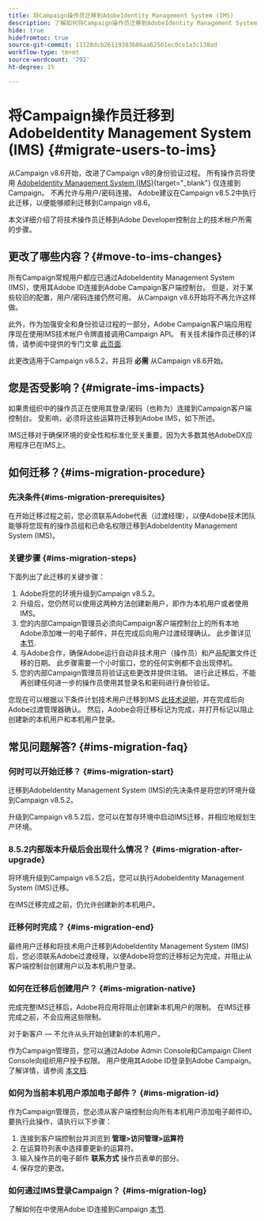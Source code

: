 ```yaml
---
title: 将Campaign操作员迁移到AdobeIdentity Management System (IMS)
description: 了解如何将Campaign操作员迁移到AdobeIdentity Management System (IMS)
hide: true
hidefromtoc: true
source-git-commit: 11128dcb26119383b86aa62561ec0ce1a3c138ad
workflow-type: tm+mt
source-wordcount: '792'
ht-degree: 1%

---
```


# 将Campaign操作员迁移到AdobeIdentity Management System (IMS) {#migrate-users-to-ims}

从Campaign v8.6开始，改进了Campaign v8的身份验证过程。 所有操作员将使用 [AdobeIdentity Management System (IMS)](https://helpx.adobe.com/enterprise/using/identity.html){target="_blank"} 仅连接到Campaign。 不再允许与用户/密码连接。 Adobe建议在Campaign v8.5.2中执行此迁移，以便能够顺利迁移到Campaign v8.6。

本文详细介绍了将技术操作员迁移到Adobe Developer控制台上的技术帐户所需的步骤。

## 更改了哪些内容？{#move-to-ims-changes}

所有Campaign常规用户都应已通过AdobeIdentity Management System (IMS)，使用其Adobe ID连接到Adobe Campaign客户端控制台。 但是，对于某些较旧的配置，用户/密码连接仍然可用。 从Campaign v8.6开始将不再允许这样做。

此外，作为加强安全和身份验证过程的一部分，Adobe Campaign客户端应用程序现在使用IMS技术帐户令牌直接调用Campaign API。 有关技术操作员迁移的详情，请参阅中提供的专门文章 [此页面](ims-migration.md).

此更改适用于Campaign v8.5.2，并且将 **必需** 从Campaign v8.6开始。


## 您是否受影响？{#migrate-ims-impacts}

如果贵组织中的操作员正在使用其登录/密码（也称为）连接到Campaign客户端控制台。 受影响，必须将这些运算符迁移到Adobe IMS，如下所述。

IMS迁移对于确保环境的安全性和标准化至关重要，因为大多数其他AdobeDX应用程序已在IMS上。

## 如何迁移？{#ims-migration-procedure}

### 先决条件{#ims-migration-prerequisites}

在开始迁移过程之前，您必须联系Adobe代表（过渡经理），以便Adobe技术团队能够将您现有的操作员组和已命名权限迁移到AdobeIdentity Management System (IMS)。

### 关键步骤 {#ims-migration-steps}

下面列出了此迁移的关键步骤：

1. Adobe将您的环境升级到Campaign v8.5.2。
1. 升级后，您仍然可以使用这两种方法创建新用户，即作为本机用户或者使用IMS。
1. 您的内部Campaign管理员必须向Campaign客户端控制台上的所有本地Adobe添加唯一的电子邮件，并在完成后向用户过渡经理确认。 此步骤详见 [本节](#ims-migration-id).
1. 与Adobe合作，确保Adobe运行自动非技术用户（操作员）和产品配置文件迁移的日期。 此步骤需要一个小时窗口，您的任何实例都不会出现停机。
1. 您的内部Campaign管理员将验证这些更改并提供注销。 进行此迁移后，不能再创建任何进一步的操作员使用其登录名和密码进行身份验证。

您现在可以根据以下条件计划技术用户迁移到IMS [此技术说明](ims-migration.md)，并在完成后向Adobe过渡管理器确认。
然后，Adobe会将迁移标记为完成，并打开标记以阻止创建新的本机用户和本机用户登录。

## 常见问题解答? {#ims-migration-faq}

### 何时可以开始迁移？ {#ims-migration-start}

迁移到AdobeIdentity Management System (IMS)的先决条件是将您的环境升级到Campaign v8.5.2。

升级到Campaign v8.5.2后，您可以在暂存环境中启动IMS迁移，并相应地规划生产环境。

### 8.5.2内部版本升级后会出现什么情况？ {#ims-migration-after-upgrade}

将环境升级到Campaign v8.5.2后，您可以执行AdobeIdentity Management System (IMS)迁移。

在IMS迁移完成之前，仍允许创建新的本机用户。

### 迁移何时完成？ {#ims-migration-end}

最终用户迁移和将技术用户迁移到AdobeIdentity Management System (IMS)后，您必须联系Adobe过渡经理，以便Adobe将您的迁移标记为完成，并阻止从客户端控制台创建用户以及本机用户登录。


### 如何在迁移后创建用户？ {#ims-migration-native}

完成完整IMS迁移后，Adobe将应用将阻止创建新本机用户的限制。 在IMS迁移完成之前，不会应用这些限制。

对于新客户 — 不允许从头开始创建新的本机用户。

作为Campaign管理员，您可以通过Adobe Admin Console和Campaign Client Console向组织用户授予权限。 用户使用其Adobe ID登录到Adobe Campaign。 了解详情，请参阅 [本文档](../../v8/start/gs-permissions.md).

### 如何为当前本机用户添加电子邮件？ {#ims-migration-id}

作为Campaign管理员，您必须从客户端控制台向所有本机用户添加电子邮件ID。 要执行此操作，请执行以下步骤：

1. 连接到客户端控制台并浏览到 **管理>访问管理>运算符**
1. 在运算符列表中选择要更新的运算符。
1. 输入操作员的电子邮件 **联系方式** 操作员表单的部分。
1. 保存您的更改。


### 如何通过IMS登录Campaign？ {#ims-migration-log}

了解如何在中使用Adobe ID连接到Campaign [本节](../../v8/start/connect.md).